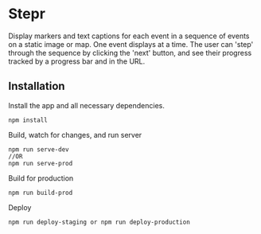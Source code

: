 Stepr
====
Display markers and text captions for each event in a sequence of events on a static image or map. One event displays at a time. The user can 'step' through the sequence by clicking the 'next' button, and see their progress tracked by a progress bar and in the URL. 

Installation
------------
Install the app and all necessary dependencies.
```
npm install
```

Build, watch for changes, and run server
```
npm run serve-dev
//OR
npm run serve-prod
```

Build for production
```
npm run build-prod
```

Deploy
```
npm run deploy-staging or npm run deploy-production
```
